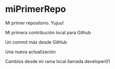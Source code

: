 # miPrimerRepo

Mi primer repositorio. Yujuu!

Mi primera contribución local para Github

Un commit más desde GitHub

Una nueva actualización

Cambios desde mi rama local llamada developer01